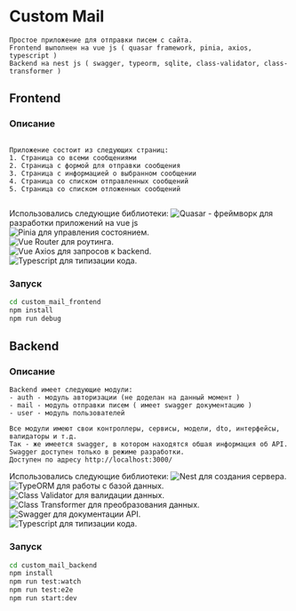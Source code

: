 # Custom Mail

```text
Простое приложение для отправки писем с сайта.
Frontend выполнен на vue js ( quasar framework, pinia, axios, typescript )
Backend на nest js ( swagger, typeorm, sqlite, class-validator, class-transformer )
```

## Frontend

### Описание

```text

Приложение состоит из следующих страниц:
1. Страница со всеми сообщениями
2. Страница с формой для отправки сообщения
3. Страница с информацией о выбранном сообщении
4. Страница со списком отправленных сообщений
5. Страница со списком отложенных сообщений


```
Использовались следующие библиотеки:
![Quasar](https://quasar.dev/) - фреймворк для разработки приложений на vue js  
![Pinia](https://pinia.esm.dev/) для управления состоянием.  
![Vue Router](https://router.vuejs.org/) для роутинга.  
![Vue Axios](https://www.npmjs.com/package/vue-axios) для запросов к backend.  
![Typescript](https://www.typescriptlang.org/) для типизации кода.  

### Запуск

```bash
cd custom_mail_frontend
npm install
npm run debug
```

## Backend

### Описание
```text
Backend имеет следующие модули:
- auth - модуль авторизации (не доделан на данный момент )
- mail - модуль отправки писем ( имеет swagger документацию )
- user - модуль пользователей 

Все модули имеют свои контроллеры, сервисы, модели, dto, интерфейсы, валидаторы и т.д.
Так - же имеется swagger, в котором находятся обшая информация об API.
Swagger доступен только в режиме разработки.
Доступен по адресу http://localhost:3000/

```
Использовались следующие библиотеки:
![Nest](https://nestjs.com/) для создания сервера.  
![TypeORM](https://typeorm.io/#/) для работы с базой данных.  
![Class Validator](https://www.npmjs.com/package/@nestjs/class-validator/v/0.13.1) для валидации данных.  
![Class Transformer](https://www.npmjs.com/package/class-transformer) для преобразования данных.  
![Swagger](https://www.npmjs.com/package/@nestjs/swagger) для документации API.  
![Typescript](https://www.typescriptlang.org/) для типизации кода.  

### Запуск

```bash
cd custom_mail_backend
npm install
npm run test:watch
npm run test:e2e
npm run start:dev
```

